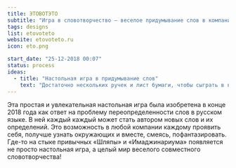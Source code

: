```yaml
---
title: ЭТОВОТЭТО
subtitle: "Игра в словотворчество — веселое придумывание слов в компании"
tags: designs
list: etovoteto
website: etovoteto.ru
icon: eto.png

start_date: "25-12-2018 00:07"
status: process
ideas:
  - title: "Настольная игра в придумывание слов"
    text: "Достаточно нескольких ручек и лист бумаги, чтобы сыграть в веселую игру в слова в компании от трех человек"
---
```


Эта простая и увлекательная настольная игра была изобретена в конце 2018 года как ответ на проблему переопределенности слов в русском языке. В ней каждый каждый может стать автором новых слов и их определений. Это возможность в любой компании каждому проявить себя, получше узнать окружающих и вместе, смеясь, пофантазировать. Где-то на стыке привычных «Шляпы» и «Имаджинариума» появляется не просто настольная игра, а целый мир веселого совместного словотворчества!
